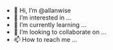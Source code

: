 - 👋 Hi, I’m @allanwise
- 👀 I’m interested in ...
- 🌱 I’m currently learning ...
- 💞️ I’m looking to collaborate on ...
- 📫 How to reach me ...

<!---
allanwise/allanwise is a ✨ special ✨ repository because its `README.md` (this file) appears on your GitHub profile.
You can click the Preview link to take a look at your changes.
--->
